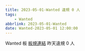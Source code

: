 ```yaml
---
title: 2023-05-01-Wanted 違規 0 人
tags:
    - Wanted
abbrlink: 2023-05-01-Wanted
date: Wanted-2023-05-01 12:00:00
---
```

Wanted 板 [板規連結](https://www.ptt.cc/bbs/Wanted/M.1608829773.A.D3B.html)
昨天違規 0 人
